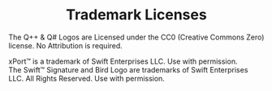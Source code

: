 <h1 align="center">Trademark Licenses</h1>
The Q++ & Q# Logos are Licensed under the CC0 (Creative Commons Zero) license. No Attribution is required.  

xPort&trade; is a trademark of Swift Enterprises LLC. Use with permission.  
The Swift&trade; Signature and Bird Logo are trademarks of Swift Enterprises LLC. All Rights Reserved. Use with permission.
